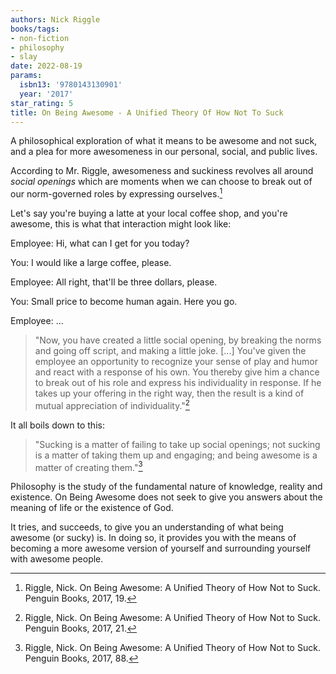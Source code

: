 ```yaml
---
authors: Nick Riggle
books/tags:
- non-fiction
- philosophy
- slay
date: 2022-08-19
params:
  isbn13: '9780143130901'
  year: '2017'
star_rating: 5
title: On Being Awesome - A Unified Theory Of How Not To Suck
---
```


A philosophical exploration of what it means to be awesome and not suck, and a
plea for more awesomeness in our personal, social, and public lives.

<!--more-->

According to Mr. Riggle, awesomeness and suckiness revolves all around _social
openings_ which are moments when we can choose to break out of our norm-governed
roles by expressing ourselves.[^1]

Let's say you're buying a latte at your local coffee shop, and you're awesome,
this is what that interaction might look like:

Employee: Hi, what can I get for you today?

You: I would like a large coffee, please.

Employee: All right, that'll be three dollars, please.

You: Small price to become human again. Here you go.

Employee: ...

> "Now, you have created a little social opening, by breaking the norms and
> going off script, and making a little joke. [...] You've given the employee an
> opportunity to recognize your sense of play and humor and react with a
> response of his own. You thereby give him a chance to break out of his role
> and express his individuality in response. If he takes up your offering in the
> right way, then the result is a kind of mutual appreciation of
> individuality."[^2]

It all boils down to this:

> "Sucking is a matter of failing to take up social openings; not sucking is a
> matter of taking them up and engaging; and being awesome is a matter of
> creating them."[^3]

Philosophy is the study of the fundamental nature of knowledge, reality and
existence. On Being Awesome does not seek to give you answers about the meaning
of life or the existence of God.

It tries, and succeeds, to give you an understanding of what being awesome (or
sucky) is. In doing so, it provides you with the means of becoming a more
awesome version of yourself and surrounding yourself with awesome people.

[^1]:
    Riggle, Nick. On Being Awesome: A Unified Theory of How Not to Suck. Penguin
    Books, 2017, 19.

[^2]:
    Riggle, Nick. On Being Awesome: A Unified Theory of How Not to Suck. Penguin
    Books, 2017, 21.

[^3]:
    Riggle, Nick. On Being Awesome: A Unified Theory of How Not to Suck. Penguin
    Books, 2017, 88.